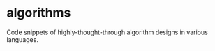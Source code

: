 algorithms
==========
Code snippets of highly-thought-through algorithm designs in various languages.
